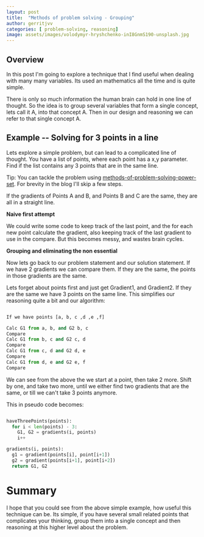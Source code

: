 ```yaml
---
layout: post
title:  "Methods of problem solving - Grouping"
author: gerritjvv
categories: [ problem-solving, reasoning]
image: assets/images/volodymyr-hryshchenko-inI8GnmS190-unsplash.jpg
---
```


## Overview

In this post I'm going to explore a technique that I find useful when dealing with many many variables.
Its used an mathematics  all the time and is quite simple.

There is only so much information the human brain can hold in one line of thought. So the idea is to group
several variables that form a single concept, lets call it A, into that concept A. Then in our design and reasoning
we can refer to that single concept A.  

## Example -- Solving for 3 points in a line

Lets explore a simple problem, but can lead to a complicated line of thought. 
You have a list of points, where each point has a x,y parameter. Find if the list contains any 3 points that are
in the same line.


Tip: You can tackle the problem using [methods-of-problem-solving-power-set](https://gerritjvv.github.io/blog/methods-of-problem-solving-power-set/).
For brevity in the blog I'll skip a few steps.  

If the gradients of Points A and B, and Points B and C are the same, they are all in a straight line.

**Naive first attempt**

We could write some code to keep track of the last point, and the for each new point calculate the gradient,
also keeping track of the last gradient to use in the compare. But this becomes messy, and wastes brain cycles.

**Grouping and eliminating the non essential**

Now lets go back to our problem statement and our solution statement. 
If we have 2 gradients we can compare them. If they are the same, the points in those gradients are the same.

Lets forget about points first and just get Gradient1, and Gradient2. If they are the same we have 3 points on the same line.
This simplifies our reasoning quite a bit and our algorithm:

````python

If we have points [a, b, c ,d ,e ,f]

Calc G1 from a, b, and G2 b, c
Compare
Calc G1 from b, c and G2 c, d
Compare
Calc G1 from c, d and G2 d, e
Compare
Calc G1 from d, e and G2 e, f
Compare
````

We can see from the above the we start at a point, then take 2 more. Shift by one, and take two more,
until we either find two gradients that are  the same, or till we can't take 3 points anymore.

This in pseudo code becomes:

```python

haveThreePoints(points):
  for i < len(points) - 3:
    G1, G2 = gradients(i, points)
    i++

gradients(i, points):
  g1 = gradient(points[i], point[i+1])
  g2 = gradient(points[i+1], point[i+2])
  return G1, G2
```

# Summary 

I hope that you could see from the above simple example, how useful this technique can be.
Its simple, if you have several small related points that complicates your thinking, group them into a single concept
and then reasoning at this higher level about the problem.